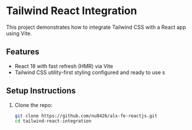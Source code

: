 # Tailwind React Integration

This project demonstrates how to integrate Tailwind CSS with a React app using Vite.

## Features

- React 18 with fast refresh (HMR) via Vite
- Tailwind CSS utility-first styling configured and ready to use
s
## Setup Instructions

1. Clone the repo:
   ```bash
   git clone https://github.com/nu8426/alx-fe-reactjs.git
   cd tailwind-react-integration
